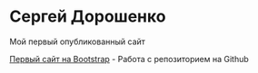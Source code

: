 
# Сергей Дорошенко
Мой первый опубликованный сайт

[Первый сайт на Bootstrap](https://dorsen2307.github.io/less2/ "Мой первый сайт на Bootstrap") - Работа с репозиторием на Github

